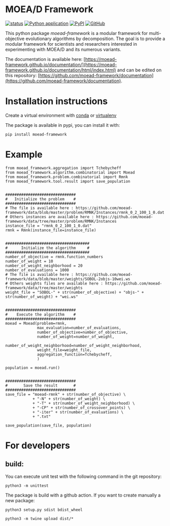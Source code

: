 # MOEA/D Framework

[![status](https://joss.theoj.org/papers/a81ea21d0358e013000b0b3b926bd4ba/status.svg)](https://joss.theoj.org/papers/a81ea21d0358e013000b0b3b926bd4ba)
[![Python application](https://github.com/moead-framework/framework/workflows/Python%20application/badge.svg?branch=master)](https://github.com/moead-framework/framework/actions?query=workflow%3A%22Python+application%22)
[![PyPI](https://img.shields.io/pypi/v/moead-framework)](https://pypi.org/project/moead-framework/)
[![GitHub](https://img.shields.io/github/license/moead-framework/framework?style=flat)](https://github.com/moead-framework/framework/blob/master/LICENCE)

This python package *moead-framework* is a modular framework for multi-objective evolutionary algorithms by decomposition. 
The goal  is to provide a modular framework for scientists and researchers interested in 
experimenting with MOEA/D and its numerous variants.

The documentation is available here: [https://moead-framework.github.io/documentation/](https://moead-framework.github.io/documentation/html/index.html) and can be edited on this repository: [https://github.com/moead-framework/documentation](https://github.com/moead-framework/documentation).

# Installation instructions

Create a virtual environment with [conda](https://docs.conda.io/en/latest/miniconda.html) or [virtualenv](https://packaging.python.org/guides/installing-using-pip-and-virtual-environments/#creating-a-virtual-environment)

The package is available in pypi, you can install it with:

    pip install moead-framework
    
# Example

    from moead_framework.aggregation import Tchebycheff
    from moead_framework.algorithm.combinatorial import Moead
    from moead_framework.problem.combinatorial import Rmnk
    from moead_framework.tool.result import save_population
    
    
    ###############################
    #   Initialize the problem    #
    ###############################
    # The file is available here : https://github.com/moead-framework/data/blob/master/problem/RMNK/Instances/rmnk_0_2_100_1_0.dat
    # Others instances are available here : https://github.com/moead-framework/data/tree/master/problem/RMNK/Instances
    instance_file = "rmnk_0_2_100_1_0.dat"
    rmnk = Rmnk(instance_file=instance_file)
    
    
    #####################################
    #      Initialize the algorithm     #
    #####################################
    number_of_objective = rmnk.function_numbers
    number_of_weight = 10
    number_of_weight_neighborhood = 20
    number_of_evaluations = 1000
    # The file is available here : https://github.com/moead-framework/data/blob/master/weights/SOBOL-2objs-10wei.ws
    # Others weights files are available here : https://github.com/moead-framework/data/tree/master/weights
    weight_file = "SOBOL-" + str(number_of_objective) + "objs-" + str(number_of_weight) + "wei.ws"
    
    
    ###############################
    #    Execute the algorithm    #
    ###############################
    moead = Moead(problem=rmnk,
                  max_evaluation=number_of_evaluations,
                  number_of_objective=number_of_objective,
                  number_of_weight=number_of_weight,
                  number_of_weight_neighborhood=number_of_weight_neighborhood,
                  weight_file=weight_file,
                  aggregation_function=Tchebycheff,
                  )
    
    population = moead.run()
    
    
    ###############################
    #       Save the result       #
    ###############################
    save_file = "moead-rmnk" + str(number_of_objective) \
                + "-N" + str(number_of_weight) \
                + "-T" + str(number_of_weight_neighborhood) \
                + "-CP" + str(number_of_crossover_points) \
                + "-iter" + str(number_of_evaluations) \
                + ".txt"
    
    save_population(save_file, population)



# For developers 

## build: 

You can execute unit test with the following command in the git repository: 

    python3 -m unittest 


The package is build with a github action. If you want to create manually a new package: 

    python3 setup.py sdist bdist_wheel
 
    python3 -m twine upload dist/*

